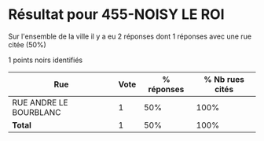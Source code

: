 # Résultat pour 455-NOISY LE ROI

Sur l'ensemble de la ville il y a eu 2 réponses dont 1 réponses avec une rue citée (50%)

1 points noirs identifiés

| Rue | Vote | % réponses | % Nb rues cités|
|-----|------|------------|----------------|
| RUE ANDRE LE BOURBLANC | 1 | 50% | 100%|
| **Total** | 1 | 50% | 100%|
